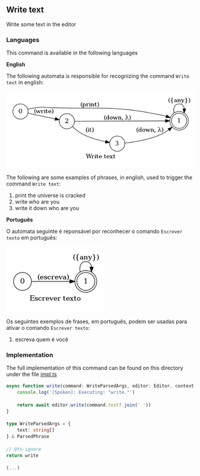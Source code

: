 ## Write text

Write some text in the editor

### Languages

This command is available in the following languages

**English**

The following automata is responsible for recognizing the command `Write text` in english:

![English](phrase_en-US.png)

The following are some examples of phrases, in english, used to trigger the command `Write text`:

1. print the universe is cracked
2. write who are you
3. write it down who are you

**Português**

O automata seguinte é reponsável por reconhecer o comando `Escrever texto` em português:

![Português](phrase_pt-BR.png)

Os seguintes exemplos de frases, em português, podem ser usadas para ativar o comando `Escrever texto`:

1. escreva quem é você

### Implementation

The full implementation of this command can be found on this directory under the file [impl.ts](impl.ts)

```typescript
async function write(command: WriteParsedArgs, editor: Editor, context: {}) {
    console.log('[Spoken]: Executing: "write."')

    return await editor.write(command.text?.join(' '))
}

type WriteParsedArgs = {
    text: string[]
} & ParsedPhrase

// @ts-ignore
return write

(...)
```